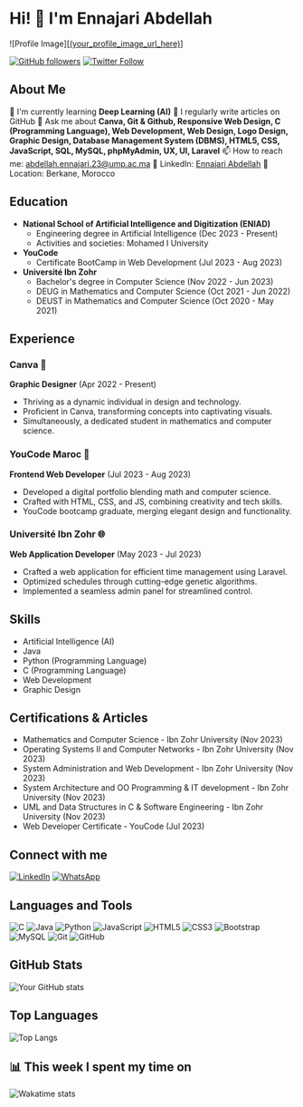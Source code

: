 # Hi! 👋 I'm Ennajari Abdellah

![Profile Image][[(your_profile_image_url_here)](https://github.com/ennajari/ennajari/blob/main/Chat%20bot%20(2).gif)]

[![GitHub followers](https://img.shields.io/github/followers/ennajari?style=social)](https://github.com/ennajari)
[![Twitter Follow](https://img.shields.io/twitter/follow/ennajari?style=social)](https://twitter.com/ennajari)

## About Me
🌱 I'm currently learning **Deep Learning (AI)**
📝 I regularly write articles on GitHub
💬 Ask me about **Canva, Git & Github, Responsive Web Design, C (Programming Language), Web Development, Web Design, Logo Design, Graphic Design, Database Management System (DBMS), HTML5, CSS, JavaScript, SQL, MySQL, phpMyAdmin, UX, UI, Laravel**
📫 How to reach me: abdellah.ennajari.23@ump.ac.ma
🔗 LinkedIn: [Ennajari Abdellah](https://www.linkedin.com/in/ennajari-abdellah)
📍 Location: Berkane, Morocco

## Education
- **National School of Artificial Intelligence and Digitization (ENIAD)**
  - Engineering degree in Artificial Intelligence (Dec 2023 - Present)
  - Activities and societies: Mohamed I University
- **YouCode**
  - Certificate BootCamp in Web Development (Jul 2023 - Aug 2023)
- **Université Ibn Zohr**
  - Bachelor's degree in Computer Science (Nov 2022 - Jun 2023)
  - DEUG in Mathematics and Computer Science (Oct 2021 - Jun 2022)
  - DEUST in Mathematics and Computer Science (Oct 2020 - May 2021)

## Experience
### Canva 🎨
**Graphic Designer** (Apr 2022 - Present)
- Thriving as a dynamic individual in design and technology.
- Proficient in Canva, transforming concepts into captivating visuals.
- Simultaneously, a dedicated student in mathematics and computer science.

### YouCode Maroc 🚀
**Frontend Web Developer** (Jul 2023 - Aug 2023)
- Developed a digital portfolio blending math and computer science.
- Crafted with HTML, CSS, and JS, combining creativity and tech skills.
- YouCode bootcamp graduate, merging elegant design and functionality.

### Université Ibn Zohr 🌐
**Web Application Developer** (May 2023 - Jul 2023)
- Crafted a web application for efficient time management using Laravel.
- Optimized schedules through cutting-edge genetic algorithms.
- Implemented a seamless admin panel for streamlined control.

## Skills
- Artificial Intelligence (AI)
- Java
- Python (Programming Language)
- C (Programming Language)
- Web Development
- Graphic Design

## Certifications & Articles
- Mathematics and Computer Science - Ibn Zohr University (Nov 2023)
- Operating Systems II and Computer Networks - Ibn Zohr University (Nov 2023)
- System Administration and Web Development - Ibn Zohr University (Nov 2023)
- System Architecture and OO Programming & IT development - Ibn Zohr University (Nov 2023)
- UML and Data Structures in C & Software Engineering - Ibn Zohr University (Nov 2023)
- Web Developer Certificate - YouCode (Jul 2023)

## Connect with me
[![LinkedIn](https://img.shields.io/badge/LinkedIn-0077B5?style=for-the-badge&logo=linkedin&logoColor=white)](https://www.linkedin.com/in/ennajari-abdellah)
[![WhatsApp](https://img.shields.io/badge/WhatsApp-25D366?style=for-the-badge&logo=whatsapp&logoColor=white)](https://wa.me/yournumber)

## Languages and Tools
![C](https://img.shields.io/badge/-C-00599C?style=flat-square&logo=c)
![Java](https://img.shields.io/badge/-Java-007396?style=flat-square&logo=java)
![Python](https://img.shields.io/badge/-Python-3776AB?style=flat-square&logo=Python&logoColor=white)
![JavaScript](https://img.shields.io/badge/-JavaScript-F7DF1E?style=flat-square&logo=javascript&logoColor=black)
![HTML5](https://img.shields.io/badge/-HTML5-E34F26?style=flat-square&logo=html5&logoColor=white)
![CSS3](https://img.shields.io/badge/-CSS3-1572B6?style=flat-square&logo=css3)
![Bootstrap](https://img.shields.io/badge/-Bootstrap-563D7C?style=flat-square&logo=bootstrap)
![MySQL](https://img.shields.io/badge/-MySQL-4479A1?style=flat-square&logo=mysql&logoColor=white)
![Git](https://img.shields.io/badge/-Git-F05032?style=flat-square&logo=git&logoColor=white)
![GitHub](https://img.shields.io/badge/-GitHub-181717?style=flat-square&logo=github)

## GitHub Stats
![Your GitHub stats](https://github-readme-stats.vercel.app/api?username=ennajari&show_icons=true&theme=radical)

## Top Languages
![Top Langs](https://github-readme-stats.vercel.app/api/top-langs/?username=ennajari&layout=compact&theme=radical)

## 📊 This week I spent my time on
![Wakatime stats](https://github-readme-stats-taupe-two.vercel.app/api/wakatime?username=ennajari&hide_title=true&hide_border=true&langs_count=5&bg_color=00000000&text_color=777)
